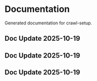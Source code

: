 # Documentation

Generated documentation for crawl-setup.

## Doc Update 2025-10-19

## Doc Update 2025-10-19

## Doc Update 2025-10-19
